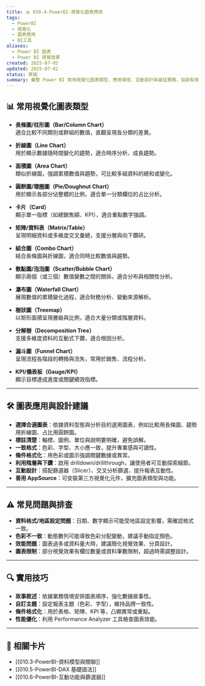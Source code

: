 ```yaml
---
title: 📊 010.4-PowerBI-視覺化圖表應用
tags:
  - PowerBI
  - 視覺化
  - 圖表應用
  - BI工具
aliases:
  - Power BI 圖表
  - Power BI 視覺效果
created: 2025-07-02
updated: 2025-07-02
status: 草稿
summary: 彙整 Power BI 常用視覺化圖表類型、應用場景、互動設計與最佳實務，協助有效傳達數據洞察。
---
```


## 📊 常用視覺化圖表類型

- **長條圖/柱形圖（Bar/Column Chart）**  
  適合比較不同類別或群組的數值，直觀呈現各分類的差異。

- **折線圖（Line Chart）**  
  用於顯示數據隨時間變化的趨勢，適合時序分析、成長趨勢。

- **面積圖（Area Chart）**  
  類似折線圖，強調累積數值與趨勢，可比較多組資料的總和或變化。

- **圓餅圖/環圈圖（Pie/Doughnut Chart）**  
  用於顯示各部分佔整體的比例，適合單一分類欄位的占比分析。

- **卡片（Card）**  
  顯示單一指標（如總銷售額、KPI），適合重點數字強調。

- **矩陣/資料表（Matrix/Table）**  
  呈現明細資料或多維度交叉彙總，支援分層與向下鑽研。

- **組合圖（Combo Chart）**  
  結合長條圖與折線圖，適合同時比較數值與趨勢。

- **散點圖/泡泡圖（Scatter/Bubble Chart）**  
  顯示兩個（或三個）數值變數之間的關係，適合分布與相關性分析。

- **瀑布圖（Waterfall Chart）**  
  展現數值的累積變化過程，適合財務分析、變動來源解析。

- **樹狀圖（Treemap）**  
  以矩形面積呈現層級與比例，適合大量分類或階層資料。

- **分解樹（Decomposition Tree）**  
  支援多維度資料的互動式下鑽，適合根因分析。

- **漏斗圖（Funnel Chart）**  
  呈現流程各階段的轉換與流失，常用於銷售、流程分析。

- **KPI/儀表板（Gauge/KPI）**  
  顯示目標達成進度或關鍵績效指標。

---

## 🛠️ 圖表應用與設計建議

- **選擇合適圖表**：依據資料型態與分析目的選用圖表，例如比較用長條圖、趨勢用折線圖、占比用圓餅圖。
- **標註清楚**：軸標、圖例、單位與說明要明確，避免誤解。
- **一致格式**：色彩、字型、大小應一致，提升專業感與可讀性。
- **條件格式化**：用色彩或圖示強調關鍵數據或異常。
- **利用階層與下鑽**：啟用 drilldown/drillthrough，讓使用者可互動探索細節。
- **互動設計**：搭配篩選器（Slicer）、交叉分析篩選，提升報表互動性。
- **善用 AppSource**：可安裝第三方視覺化元件，擴充圖表類型與功能。

---

## ⚠️ 常見問題與排查

- **資料格式/地區設定問題**：日期、數字顯示可能受地區設定影響，需確認格式一致。
- **色彩不一致**：動態數列可能導致色彩分配變動，建議手動指定顏色。
- **效能問題**：圖表過多或資料量大時，建議簡化視覺效果、分頁設計。
- **圖表限制**：部分視覺效果有欄位數量或資料筆數限制，超過時需調整設計。

---

## 🔍 實用技巧

- **故事敘述**：依據業務情境安排圖表順序，強化數據故事性。
- **自訂主題**：設定報表主題（色彩、字型），維持品牌一致性。
- **條件格式化**：用於表格、矩陣、KPI 等，凸顯異常或重點。
- **性能優化**：利用 Performance Analyzer 工具檢查圖表效能。

---

## 🔗 相關卡片

- [[010.3-PowerBI-資料模型與關聯]]
- [[010.5-PowerBI-DAX 基礎語法]]
- [[010.6-PowerBI-互動功能與篩選器]]
